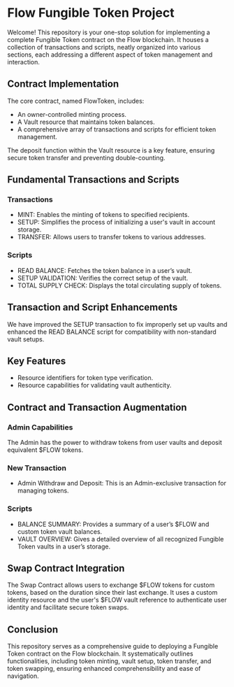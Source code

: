 # Flow Fungible Token Project 

Welcome! This repository is your one-stop solution for implementing a complete Fungible Token contract on the Flow blockchain. It houses a collection of transactions and scripts, neatly organized into various sections, each addressing a different aspect of token management and interaction.

## Contract Implementation

The core contract, named FlowToken, includes:

- An owner-controlled minting process.
- A Vault resource that maintains token balances.
- A comprehensive array of transactions and scripts for efficient token management.

The deposit function within the Vault resource is a key feature, ensuring secure token transfer and preventing double-counting.

## Fundamental Transactions and Scripts

### Transactions

- MINT: Enables the minting of tokens to specified recipients.
- SETUP: Simplifies the process of initializing a user's vault in account storage.
- TRANSFER: Allows users to transfer tokens to various addresses.

### Scripts

- READ BALANCE: Fetches the token balance in a user’s vault.
- SETUP VALIDATION: Verifies the correct setup of the vault.
- TOTAL SUPPLY CHECK: Displays the total circulating supply of tokens.

## Transaction and Script Enhancements

We have improved the SETUP transaction to fix improperly set up vaults and enhanced the READ BALANCE script for compatibility with non-standard vault setups.

## Key Features

- Resource identifiers for token type verification.
- Resource capabilities for validating vault authenticity.

## Contract and Transaction Augmentation

### Admin Capabilities

The Admin has the power to withdraw tokens from user vaults and deposit equivalent $FLOW tokens.

### New Transaction

- Admin Withdraw and Deposit: This is an Admin-exclusive transaction for managing tokens.


### Scripts

- BALANCE SUMMARY: Provides a summary of a user’s $FLOW and custom token vault balances.
- VAULT OVERVIEW: Gives a detailed overview of all recognized Fungible Token vaults in a user’s storage.

## Swap Contract Integration

The Swap Contract allows users to exchange $FLOW tokens for custom tokens, based on the duration since their last exchange. It uses a custom identity resource and the user's $FLOW vault reference to authenticate user identity and facilitate secure token swaps.

## Conclusion

This repository serves as a comprehensive guide to deploying a Fungible Token contract on the Flow blockchain. It systematically outlines functionalities, including token minting, vault setup, token transfer, and token swapping, ensuring enhanced comprehensibility and ease of navigation.
